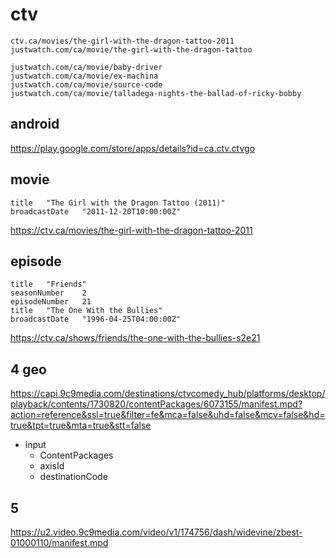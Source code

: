 # ctv

~~~
ctv.ca/movies/the-girl-with-the-dragon-tattoo-2011
justwatch.com/ca/movie/the-girl-with-the-dragon-tattoo

justwatch.com/ca/movie/baby-driver
justwatch.com/ca/movie/ex-machina
justwatch.com/ca/movie/source-code
justwatch.com/ca/movie/talladega-nights-the-ballad-of-ricky-bobby
~~~

## android

https://play.google.com/store/apps/details?id=ca.ctv.ctvgo

## movie

~~~
title	"The Girl with the Dragon Tattoo (2011)"
broadcastDate	"2011-12-20T10:00:00Z"
~~~

https://ctv.ca/movies/the-girl-with-the-dragon-tattoo-2011

## episode

~~~
title	"Friends"
seasonNumber	2
episodeNumber	21
title	"The One With the Bullies"
broadcastDate	"1996-04-25T04:00:00Z"
~~~

https://ctv.ca/shows/friends/the-one-with-the-bullies-s2e21

## 4 geo

<https://capi.9c9media.com/destinations/ctvcomedy_hub/platforms/desktop/playback/contents/1730820/contentPackages/6073155/manifest.mpd?action=reference&ssl=true&filter=fe&mca=false&uhd=false&mcv=false&hd=true&tpt=true&mta=true&stt=false>

- input
   - ContentPackages
   - axisId
   - destinationCode

## 5

https://u2.video.9c9media.com/video/v1/174756/dash/widevine/zbest-01000110/manifest.mpd

